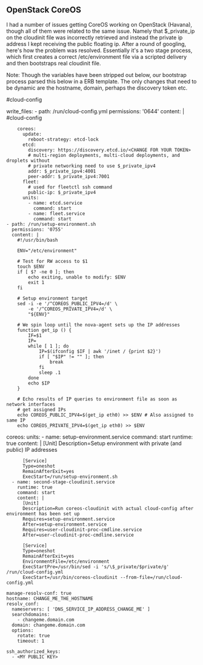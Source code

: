 ## OpenStack CoreOS

I had a number of issues getting CoreOS working on OpenStack (Havana), though all of them were related to the same issue. Namely that $_private_ip on the cloudinit file was incorrectly retrieved and instead the private ip address I kept receiving the public floating ip. After a round of googling, here's how the problem was resolved. Essentially it's a two stage process, which first creates a correct /etc/environment file via a scripted delivery and then bootstraps real cloudinit file.


Note: Though the variables have been stripped out below, our bootstrap process parsed this below in a ERB template. The only changes that need to be dynamic are the hostname, domain, perhaps the discovery token etc.

  #cloud-config

  write_files:
    - path: /run/cloud-config.yml
      permissions: '0644'
      content: |
        #cloud-config

        coreos:
          update:
            reboot-strategy: etcd-lock
          etcd:
            discovery: https://discovery.etcd.io/<CHANGE FOR YOUR TOKEN>
            # multi-region deployments, multi-cloud deployments, and droplets without
            # private networking need to use $_private_ipv4
            addr: $_private_ipv4:4001
            peer-addr: $_private_ipv4:7001
          fleet:
            # used for fleetctl ssh command
            public-ip: $_private_ipv4
          units:
            - name: etcd.service
              command: start
            - name: fleet.service
              command: start
    - path: /run/setup-environment.sh
      permissions: '0755'
      content: |
        #!/usr/bin/bash

        ENV="/etc/environment"

        # Test for RW access to $1
        touch $ENV
        if [ $? -ne 0 ]; then
            echo exiting, unable to modify: $ENV
            exit 1
        fi

        # Setup environment target
        sed -i -e '/^COREOS_PUBLIC_IPV4=/d' \
            -e '/^COREOS_PRIVATE_IPV4=/d' \
            "${ENV}"

        # We spin loop until the nova-agent sets up the IP addresses
        function get_ip () {
            IF=$1
            IP=
            while [ 1 ]; do
                IP=$(ifconfig $IF | awk '/inet / {print $2}')
                if [ "$IP" != "" ]; then
                    break
                fi
                sleep .1
            done
            echo $IP
        }

        # Echo results of IP queries to environment file as soon as network interfaces
        # get assigned IPs
        echo COREOS_PUBLIC_IPV4=$(get_ip eth0) >> $ENV # Also assigned to same IP
        echo COREOS_PRIVATE_IPV4=$(get_ip eth0) >> $ENV
  coreos:
    units:
      - name: setup-environment.service
        command: start
        runtime: true
        content: |
          [Unit]
          Description=Setup environment with private (and public) IP addresses

          [Service]
          Type=oneshot
          RemainAfterExit=yes
          ExecStart=/run/setup-environment.sh
      - name: second-stage-cloudinit.service
        runtime: true
        command: start
        content: |
          [Unit]
          Description=Run coreos-cloudinit with actual cloud-config after environment has been set up
          Requires=setup-environment.service
          After=setup-environment.service
          Requires=user-cloudinit-proc-cmdline.service
          After=user-cloudinit-proc-cmdline.service

          [Service]
          Type=oneshot
          RemainAfterExit=yes
          EnvironmentFile=/etc/environment
          ExecStartPre=/usr/bin/sed -i 's/\$_private/$private/g' /run/cloud-config.yml
          ExecStart=/usr/bin/coreos-cloudinit --from-file=/run/cloud-config.yml

    manage-resolv-conf: true
    hostname: CHANGE_ME_THE_HOSTNAME
    resolv_conf:
      nameservers: [ 'DNS_SERVICE_IP_ADDRESS_CHANGE_ME' ]
      searchdomains:
        - changeme.domain.com
      domain: changeme.domain.com
      options:
        rotate: true
        timeout: 1
  
    ssh_authorized_keys:
      - <MY PUBLIC KEY>

